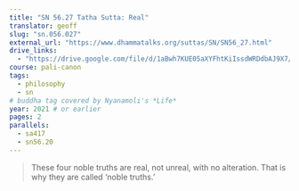 ```yaml
---
title: "SN 56.27 Tatha Sutta: Real"
translator: geoff
slug: "sn.056.027"
external_url: "https://www.dhammatalks.org/suttas/SN/SN56_27.html"
drive_links:
  - "https://drive.google.com/file/d/1aBwh7KUE05aXYFhtKiIssdWRDdbAJ9X7/view?usp=drivesdk"
course: pali-canon
tags:
  - philosophy
  - sn
# buddha tag covered by Nyanamoli's *Life*
year: 2021 # or earlier
pages: 2
parallels:
  - sa417
  - sn56.20
---
```


> These four noble truths are real, not unreal, with no alteration. That is why they are called ‘noble truths.’

<!---->
